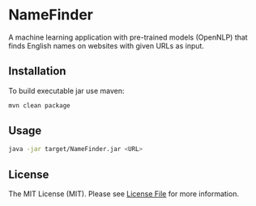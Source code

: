# NameFinder

A machine learning application with pre-trained models (OpenNLP) that finds English names on websites with given URLs as input.

## Installation

To build executable jar use maven:

```bash
mvn clean package
```

## Usage

```bash
java -jar target/NameFinder.jar <URL>
```

## License

The MIT License (MIT). Please see [License File](LICENSE) for more information.